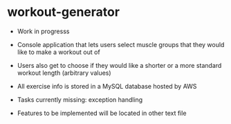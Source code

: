 # workout-generator

- Work in progresss

- Console application that lets users select muscle groups that they would like to make a workout out of

- Users also get to choose if they would like a shorter or a more standard workout length (arbitrary values)

- All exercise info is stored in a MySQL database hosted by AWS

- Tasks currently missing: exception handling

- Features to be implemented will be located in other text file
